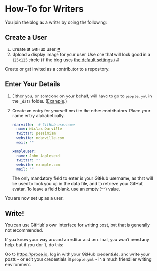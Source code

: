 How-To for Writers
==================
You join the blog as a writer by doing the following:

Create a User
-------------
1. Create at GitHub user. [#](https://github.com)
2. Upload a display image for your user. Use one that will look good in a `125x125` circle (if the blog uses [the default settings](https://github.com/ndarville/jekyll-boilerplate/blob/293c6e90ae10305061583b452f7c090e46a83596/static/css/_config.scss#L15-L16).) [#](https://github.com/settings/profile)

Create or get invited as a contributor to a repository.

Enter Your Details
------------------
1. Either you, or someone on your behalf, will have to go to `people.yml` in the `_data` folder. ([Example](https://github.com/ndarville/jekyll-boilerplate/blob/master/_data/people.yml).)
2. Create an entry for yourself next to the other contributors. Place your name entry alphabetically.

    ```yml
    ndarville:  # GitHub username
      name: Niclas Darville
      twitter: pessimism
      website: ndarville.com
      mail: ""

    xampleuser:
      name: John Appleseed
      twitter: ""
      website: example.com
      mail: ""
    ```

    The only mandatory field to enter is your GitHub username, as that will be used to look you up in the data file, and to retrieve your GitHub avatar. To leave a field blank, use an empty (`""`) value.

You are now set up as a user.

Write!
------
You can use GitHub's own interface for writing post, but that is generally not recommended.

If you know your way around an editor and terminal, you won't need any help, but if you don't, do this:

Go to <https://prose.io>, log in with your GitHub credentials, and write your posts - or edit your credentials in `people.yml` - in a much friendlier writing environment.
